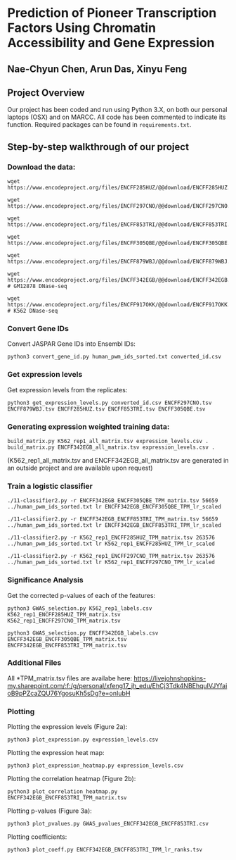 # Prediction of Pioneer Transcription Factors Using Chromatin Accessibility and Gene Expression

## Nae-Chyun Chen, Arun Das, Xinyu Feng

## Project Overview

Our project has been coded and run using Python 3.X, on both our personal laptops (OSX) and on MARCC. All code has been commented to indicate its function. Required packages can be found in `requirements.txt`.

## Step-by-step walkthrough of our project
### Download the data:
```shell
wget https://www.encodeproject.org/files/ENCFF285HUZ/@@download/ENCFF285HUZ.tsv

wget https://www.encodeproject.org/files/ENCFF297CNO/@@download/ENCFF297CNO.tsv

wget https://www.encodeproject.org/files/ENCFF853TRI/@@download/ENCFF853TRI.tsv

wget https://www.encodeproject.org/files/ENCFF305QBE/@@download/ENCFF305QBE.tsv

wget https://www.encodeproject.org/files/ENCFF879WBJ/@@download/ENCFF879WBJ.tsv

wget https://www.encodeproject.org/files/ENCFF342EGB/@@download/ENCFF342EGB.bed.gz # GM12878 DNase-seq

wget https://www.encodeproject.org/files/ENCFF917OKK/@@download/ENCFF917OKK.bed.gz # K562 DNase-seq
```

### Convert Gene IDs
Convert JASPAR Gene IDs into Ensembl IDs:
```shell
python3 convert_gene_id.py human_pwm_ids_sorted.txt converted_id.csv
```

### Get expression levels
Get expression levels from the replicates:
```shell
python3 get_expression_levels.py converted_id.csv ENCFF297CNO.tsv ENCFF879WBJ.tsv ENCFF285HUZ.tsv ENCFF853TRI.tsv ENCFF305QBE.tsv
```

### Generating expression weighted training data:
```shell
build_matrix.py K562_rep1_all_matrix.tsv expression_levels.csv .
build_matrix.py ENCFF342EGB_all_matrix.tsv expression_levels.csv .
```
(K562_rep1_all_matrix.tsv and ENCFF342EGB_all_matrix.tsv are generated in an outside project and are available upon request)

### Train a logistic classifier
```shell
./11-classifier2.py -r ENCFF342EGB_ENCFF305QBE_TPM_matrix.tsv 56659 ../human_pwm_ids_sorted.txt lr ENCFF342EGB_ENCFF305QBE_TPM_lr_scaled

./11-classifier2.py -r ENCFF342EGB_ENCFF853TRI_TPM_matrix.tsv 56659 ../human_pwm_ids_sorted.txt lr ENCFF342EGB_ENCFF853TRI_TPM_lr_scaled

./11-classifier2.py -r K562_rep1_ENCFF285HUZ_TPM_matrix.tsv 263576 ../human_pwm_ids_sorted.txt lr K562_rep1_ENCFF285HUZ_TPM_lr_scaled

./11-classifier2.py -r K562_rep1_ENCFF297CNO_TPM_matrix.tsv 263576 ../human_pwm_ids_sorted.txt lr K562_rep1_ENCFF297CNO_TPM_lr_scaled
```

### Significance Analysis
Get the corrected p-values of each of the features:
```shell
python3 GWAS_selection.py K562_rep1_labels.csv K562_rep1_ENCFF285HUZ_TPM_matrix.tsv K562_rep1_ENCFF297CNO_TPM_matrix.tsv

python3 GWAS_selection.py ENCFF342EGB_labels.csv ENCFF342EGB_ENCFF305QBE_TPM_matrix.tsv ENCFF342EGB_ENCFF853TRI_TPM_matrix.tsv
```

### Additional Files
All *TPM_matrix.tsv files are availabe here:
https://livejohnshopkins-my.sharepoint.com/:f:/g/personal/xfeng17_jh_edu/EhCj3Tdk4NBEhquIVJYfaioB9pPZcaZQU76YgosuKh5sDg?e=onIubH

### Plotting

Plotting the expression levels (Figure 2a):
```shell
python3 plot_expression.py expression_levels.csv
```
Plotting the expression heat map:
```shell
python3 plot_expression_heatmap.py expression_levels.csv
```
Plotting the correlation heatmap (Figure 2b):
```shell
python3 plot_correlation_heatmap.py ENCFF342EGB_ENCFF853TRI_TPM_matrix.tsv
```
Plotting p-values (Figure 3a):
```shell
python3 plot_pvalues.py GWAS_pvalues_ENCFF342EGB_ENCFF853TRI.csv
```
Plotting coefficients:
```shell
python3 plot_coeff.py ENCFF342EGB_ENCFF853TRI_TPM_lr_ranks.tsv
```

